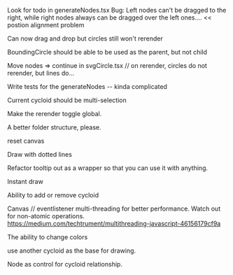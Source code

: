 Look for todo in generateNodes.tsx
Bug: Left nodes can't be dragged to the right, while right nodes always can be dragged over the left ones.... << postion alignment problem

Can now drag and drop but circles still won't rerender

BoundingCircle should be able to be used as the parent, but not child

Move nodes => continue in svgCircle.tsx // on rerender, circles do not rerender, but lines do...

Write tests for the generateNodes -- kinda complicated

Current cycloid should be multi-selection

Make the rerender toggle global.

A better folder structure, please.

reset canvas

Draw with dotted lines

Refactor tooltip out as a wrapper so that you can use it with anything.

Instant draw

Ability to add or remove cycloid

Canvas // eventlistener multi-threading for better performance. Watch out for non-atomic operations.
https://medium.com/techtrument/multithreading-javascript-46156179cf9a

The ability to change colors

use another cycloid as the base for drawing.

Node as control for cycloid relationship.
